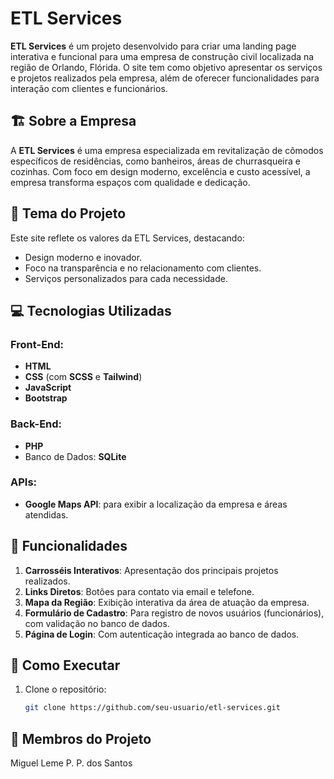 # ETL Services

**ETL Services** é um projeto desenvolvido para criar uma landing page interativa e funcional para uma empresa de construção civil localizada na região de Orlando, Flórida. O site tem como objetivo apresentar os serviços e projetos realizados pela empresa, além de oferecer funcionalidades para interação com clientes e funcionários.

## 🏗 Sobre a Empresa
A **ETL Services** é uma empresa especializada em revitalização de cômodos específicos de residências, como banheiros, áreas de churrasqueira e cozinhas. Com foco em design moderno, excelência e custo acessível, a empresa transforma espaços com qualidade e dedicação.

## 🎨 Tema do Projeto
Este site reflete os valores da ETL Services, destacando:
- Design moderno e inovador.
- Foco na transparência e no relacionamento com clientes.
- Serviços personalizados para cada necessidade.

## 💻 Tecnologias Utilizadas
### Front-End:
- **HTML**
- **CSS** (com **SCSS** e **Tailwind**)
- **JavaScript**
- **Bootstrap**

### Back-End:
- **PHP**
- Banco de Dados: **SQLite**

### APIs:
- **Google Maps API**: para exibir a localização da empresa e áreas atendidas.

## 🌟 Funcionalidades
1. **Carrosséis Interativos**: Apresentação dos principais projetos realizados.
2. **Links Diretos**: Botões para contato via email e telefone.
3. **Mapa da Região**: Exibição interativa da área de atuação da empresa.
4. **Formulário de Cadastro**: Para registro de novos usuários (funcionários), com validação no banco de dados.
5. **Página de Login**: Com autenticação integrada ao banco de dados.

## 🚀 Como Executar
1. Clone o repositório:
   ```bash
   git clone https://github.com/seu-usuario/etl-services.git


## 👤 Membros do Projeto
Miguel Leme P. P. dos Santos
